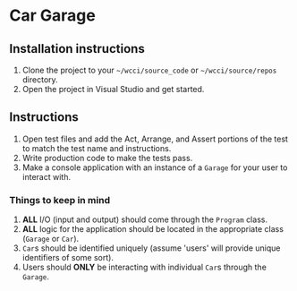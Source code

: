 # Car Garage

## Installation instructions

1. Clone the project to your `~/wcci/source_code` or `~/wcci/source/repos` directory.
1. Open the project in Visual Studio and get started.

## Instructions

1. Open test files and add the Act, Arrange, and Assert portions of the test to match the test name and instructions.
1. Write production code to make the tests pass.
1. Make a console application with an instance of a `Garage` for your user to interact with.

### Things to keep in mind

1. **ALL** I/O (input and output) should come through the `Program` class.
1. **ALL** logic for the application should be located in the appropriate class (`Garage` or `Car`).
1. `Car`s should be identified uniquely (assume 'users' will provide unique identifiers of some sort).
1. Users should **ONLY** be interacting with individual `Car`s through the `Garage`.
